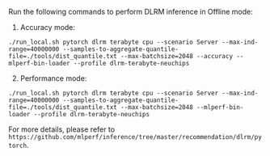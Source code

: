 Run the following commands to perform DLRM inference in Offline mode:

1. Accuracy mode:
```
./run_local.sh pytorch dlrm terabyte cpu --scenario Server --max-ind-range=40000000 --samples-to-aggregate-quantile-file=./tools/dist_quantile.txt --max-batchsize=2048 --accuracy --mlperf-bin-loader --profile dlrm-terabyte-neuchips
```

2. Performance mode:
```
./run_local.sh pytorch dlrm terabyte cpu --scenario Server --max-ind-range=40000000 --samples-to-aggregate-quantile-file=./tools/dist_quantile.txt --max-batchsize=2048 --mlperf-bin-loader --profile dlrm-terabyte-neuchips
```

For more details, please refer to `https://github.com/mlperf/inference/tree/master/recommendation/dlrm/pytorch`.
